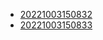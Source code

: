 - [20221003150832](/zet/20221003150832/README.md)
- [20221003150833](/zet/20221003150833/README.md)
